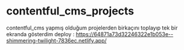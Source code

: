 # contentful_cms_projects
contentful_cms
yapmış olduğum projelerden birkaçını toplayıp tek bir ekranda gösterdim
deploy : https://64871a73d32246322e1b053e--shimmering-twilight-7836ec.netlify.app/
